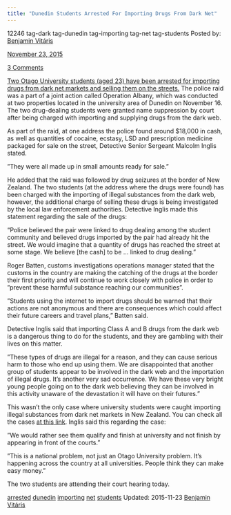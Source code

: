 ```yaml
---
title: "Dunedin Students Arrested For Importing Drugs From Dark Net"
---
```


12246  tag-dark tag-dunedin tag-importing tag-net tag-students
Posted by: <a href="/author/benjaminvi/" title="">Benjamin Vitáris 

<span>November 23, 2015</span>


<span><a href="/2015/11/23/dunedin-students-arrested-for-importing-drugs-from-dark-net/#comments">3 Comments</a></span>
</p>

    
<p><a href="http://www.odt.co.nz/news/dunedin/363444/students-arrested-raids">Two Otago University students (aged 23) have been arrested for importing drugs from dark net markets and selling them on the streets.</a> The police raid was a part of a joint action called Operation Albany, which was conducted at two properties located in the university area of Dunedin on November 16. The two drug-dealing students were granted name suppression by court after being charged with importing and supplying drugs from the dark web.</p>
<p>As part of the raid, at one address the police found around $18,000 in cash, as well as quantities of cocaine, ecstasy, LSD and prescription medicine packaged for sale on the street, Detective Senior Sergeant Malcolm Inglis stated.</p>
<p>&#8221;They were all made up in small amounts ready for sale.&#8221;</p>
<p>He added that the raid was followed by drug seizures at the border of New Zealand. The two students (at the address where the drugs were found) has been charged with the importing of illegal substances from the dark web, however, the additional charge of selling these drugs is being investigated by the local law enforcement authorities. Detective Inglis made this statement regarding the sale of the drugs:</p>
<p>“Police believed the pair were linked to drug dealing among the student community and believed drugs imported by the pair had already hit the street. We would imagine that a quantity of drugs has reached the street at some stage. We believe [the cash] to be &#8230; linked to drug dealing.&#8221;</p>
<p>Roger Batten, customs investigations operations manager stated that the customs in the country are making the catching of the drugs at the border their first priority and will continue to work closely with police in order to &#8221;prevent these harmful substance reaching our communities&#8221;.</p>
<p>&#8221;Students using the internet to import drugs should be warned that their actions are not anonymous and there are consequences which could affect their future careers and travel plans,&#8221; Batten said.</p>
<p>Detective Inglis said that importing Class A and B drugs from the dark web is a dangerous thing to do for the students, and they are gambling with their lives on this matter.</p>
<p>&#8221;These types of drugs are illegal for a reason, and they can cause serious harm to those who end up using them. We are disappointed that another group of students appear to be involved in the dark web and the importation of illegal drugs. It&#8217;s another very sad occurrence. We have these very bright young people going on to the dark web believing they can be involved in this activity unaware of the devastation it will have on their futures.&#8221;</p>
<p>This wasn’t the only case where university students were caught importing illegal substances from dark net markets in New Zealand. You can check all the cases <a href="/?s=dunedin">at this link</a>. Inglis said this regarding the case:</p>
<p>&#8221;We would rather see them qualify and finish at university and not finish by appearing in front of the courts.”</p>
<p>&#8221;This is a national problem, not just an Otago University problem. It&#8217;s happening across the country at all universities. People think they can make easy money.&#8221;</p>
<p>The two students are attending their court hearing today.</p>
</div>
<a href="/tag/arrested/" rel="tag">arrested</a>   <a href="/tag/dunedin/" rel="tag">dunedin</a> <a href="/tag/importing/" rel="tag">importing</a> <a href="/tag/net/" rel="tag">net</a> <a href="/tag/students/" rel="tag">students</a></span> 
Updated: 2015-11-23
<a href="/author/benjaminvi/" title="Posts by Benjamin Vitáris" rel="author">Benjamin Vitáris</a></strong></div>
    
